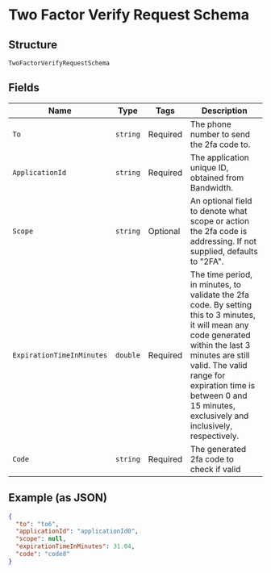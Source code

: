 
# Two Factor Verify Request Schema

## Structure

`TwoFactorVerifyRequestSchema`

## Fields

| Name | Type | Tags | Description |
|  --- | --- | --- | --- |
| `To` | `string` | Required | The phone number to send the 2fa code to. |
| `ApplicationId` | `string` | Required | The application unique ID, obtained from Bandwidth. |
| `Scope` | `string` | Optional | An optional field to denote what scope or action the 2fa code is addressing.  If not supplied, defaults to "2FA". |
| `ExpirationTimeInMinutes` | `double` | Required | The time period, in minutes, to validate the 2fa code.  By setting this to 3 minutes, it will mean any code generated within the last 3 minutes are still valid.  The valid range for expiration time is between 0 and 15 minutes, exclusively and inclusively, respectively. |
| `Code` | `string` | Required | The generated 2fa code to check if valid |

## Example (as JSON)

```json
{
  "to": "to6",
  "applicationId": "applicationId0",
  "scope": null,
  "expirationTimeInMinutes": 31.04,
  "code": "code8"
}
```

